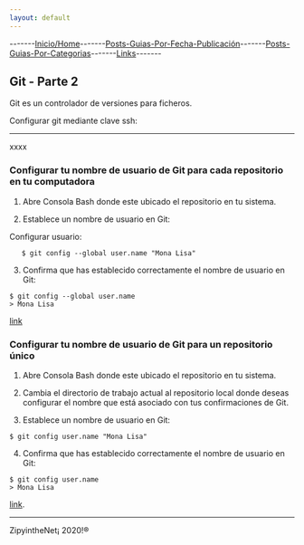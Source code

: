 ```yaml
---
layout: default
---
```

-------[Inicio/Home](./../index.html)-------[Posts-Guias-Por-Fecha-Publicación](./../posts.html)-------[Posts-Guias-Por-Categorias](./../categorias.html)-------[Links](./../links.html)-------

## Git - Parte 2

Git es un controlador de versiones para ficheros.

Configurar git mediante clave ssh:


----------------------------------------

xxxx

### Configurar tu nombre de usuario de Git para cada repositorio en tu computadora

1. Abre Consola Bash donde este ubicado el repositorio en tu sistema.

2. Establece un nombre de usuario en Git:

Configurar usuario:
```
   $ git config --global user.name "Mona Lisa"
```

3. Confirma que has establecido correctamente el nombre de usuario en Git:

```
$ git config --global user.name
> Mona Lisa
```

[link](https://docs.github.com/es/free-pro-team@latest/github/using-git/setting-your-username-in-git#configurar-tu-nombre-de-usuario-de-git-para-cada-repositorio-en-tu-computadora)

### Configurar tu nombre de usuario de Git para un repositorio único

1. Abre Consola Bash donde este ubicado el repositorio en tu sistema.

2. Cambia el directorio de trabajo actual al repositorio local donde deseas configurar el nombre que está asociado con tus confirmaciones de Git.

3. Establece un nombre de usuario en Git:

```
$ git config user.name "Mona Lisa"
```

4. Confirma que has establecido correctamente el nombre de usuario en Git:

```
$ git config user.name
> Mona Lisa
```
[link](https://docs.github.com/es/free-pro-team@latest/github/using-git/setting-your-username-in-git#configurar-tu-nombre-de-usuario-de-git-para-un-repositorio-%C3%BAnico). 

-----------------------------------------------------------------------------

ZipyintheNet¡ 2020!®
